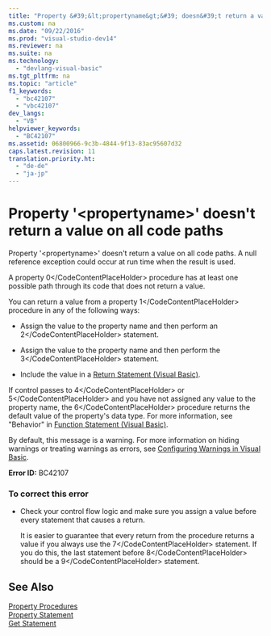 ```yaml
---
title: "Property &#39;&lt;propertyname&gt;&#39; doesn&#39;t return a value on all code paths"
ms.custom: na
ms.date: "09/22/2016"
ms.prod: "visual-studio-dev14"
ms.reviewer: na
ms.suite: na
ms.technology: 
  - "devlang-visual-basic"
ms.tgt_pltfrm: na
ms.topic: "article"
f1_keywords: 
  - "bc42107"
  - "vbc42107"
dev_langs: 
  - "VB"
helpviewer_keywords: 
  - "BC42107"
ms.assetid: 06800966-9c3b-4844-9f13-83ac95607d32
caps.latest.revision: 11
translation.priority.ht: 
  - "de-de"
  - "ja-jp"
---
```

# Property &#39;&lt;propertyname&gt;&#39; doesn&#39;t return a value on all code paths
Property '\<propertyname>' doesn't return a value on all code paths. A null reference exception could occur at run time when the result is used.  
  
 A property <CodeContentPlaceHolder>0\</CodeContentPlaceHolder> procedure has at least one possible path through its code that does not return a value.  
  
 You can return a value from a property <CodeContentPlaceHolder>1\</CodeContentPlaceHolder> procedure in any of the following ways:  
  
-   Assign the value to the property name and then perform an <CodeContentPlaceHolder>2\</CodeContentPlaceHolder> statement.  
  
-   Assign the value to the property name and then perform the <CodeContentPlaceHolder>3\</CodeContentPlaceHolder> statement.  
  
-   Include the value in a [Return Statement (Visual Basic)](../vs140/return-statement--visual-basic-.md).  
  
 If control passes to <CodeContentPlaceHolder>4\</CodeContentPlaceHolder> or <CodeContentPlaceHolder>5\</CodeContentPlaceHolder> and you have not assigned any value to the property name, the <CodeContentPlaceHolder>6\</CodeContentPlaceHolder> procedure returns the default value of the property's data type. For more information, see "Behavior" in [Function Statement (Visual Basic)](../vs140/function-statement--visual-basic-.md).  
  
 By default, this message is a warning. For more information on hiding warnings or treating warnings as errors, see [Configuring Warnings in Visual Basic](../vs140/configuring-warnings-in-visual-basic.md).  
  
 **Error ID:** BC42107  
  
### To correct this error  
  
-   Check your control flow logic and make sure you assign a value before every statement that causes a return.  
  
     It is easier to guarantee that every return from the procedure returns a value if you always use the <CodeContentPlaceHolder>7\</CodeContentPlaceHolder> statement. If you do this, the last statement before <CodeContentPlaceHolder>8\</CodeContentPlaceHolder> should be a <CodeContentPlaceHolder>9\</CodeContentPlaceHolder> statement.  
  
## See Also  
 [Property Procedures](../vs140/property-procedures--visual-basic-.md)   
 [Property Statement](../vs140/property-statement.md)   
 [Get Statement](../vs140/get-statement.md)